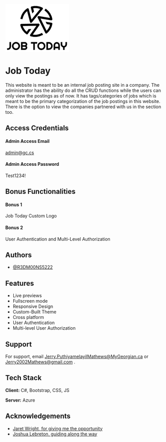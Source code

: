 
![Logo](https://github.com/R3DM00NS5222/JobToday/blob/c0f471afbb8c7cf1e410c08ad847540368c80dd8/JobToday/wwwroot/img/logo.png)


# Job Today
This website is meant to be an internal job posting site in a company. The administrator has the ability do all the CRUD functions while the users can only view the postings as of now.
It has tags/categories of jobs which is meant to be the primary categorization of the job postings in this website.
There is the option to view the companies partnered with us in the section too.




## Access Credentials

#### Admin Access Email

admin@gc.cs

#### Admin Access Password

Test1234!

## Bonus Functionalities

#### Bonus 1

Job Today Custom Logo

#### Bonus 2

User Authentication and Multi-Level Authorization

## Authors

- [@R3DM00NS5222](https://github.com/R3DM00NS5222)


## Features

- Live previews
- Fullscreen mode
- Responsive Design
- Custom-Built Theme
- Cross platform
- User Authentication
- Multi-level User Authorization


## Support

For support, email Jerry.PuthiyamelayilMathews@MyGeorgian.ca or Jerry2002Mathews@gmail.com .


## Tech Stack

**Client:** C#, Bootstrap, CSS, JS

**Server:** Azure


## Acknowledgements

 - [Jaret Wright, for giving me the opportunity](https://github.com/JaretWright)
 - [Joshua Lebreton, guiding along the way](https://github.com/Joshua-lebreton)


